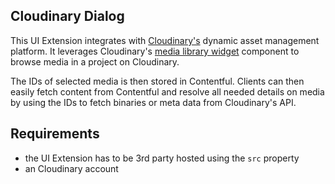 ## Cloudinary Dialog

This UI Extension integrates with [Cloudinary's](https://cloudinary.com/) dynamic asset management platform. It leverages Cloudinary's [media library widget](https://cloudinary.com/documentation/media_library_widget) component to browse media in a project on Cloudinary.

The IDs of selected media is then stored in Contentful. Clients can then easily fetch content from Contentful and resolve all needed details on media by using the IDs to fetch binaries or meta data from Cloudinary's API.

## Requirements

- the UI Extension has to be 3rd party hosted using the `src` property
- an Cloudinary account
